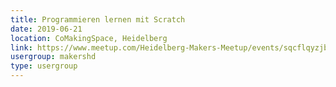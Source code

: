```yaml
---
title: Programmieren lernen mit Scratch
date: 2019-06-21
location: CoMakingSpace, Heidelberg
link: https://www.meetup.com/Heidelberg-Makers-Meetup/events/sqcflqyzjbcc/
usergroup: makershd
type: usergroup
---
```

